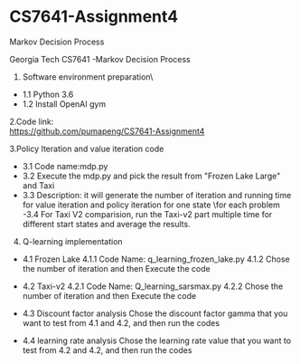 # CS7641-Assignment4
Markov Decision Process

Georgia Tech CS7641 -Markov Decision Process

1. Software environment preparation\
- 1.1 Python 3.6
- 1.2 Install OpenAI gym

2.Code link:\
	https://github.com/pumapeng/CS7641-Assignment4
	
3.Policy Iteration and value iteration code
- 3.1 Code name:mdp.py
- 3.2 Execute the mdp.py and pick the result from "Frozen Lake Large" and Taxi
- 3.3 Description: it will generate the number of iteration and running time for value iteration and policy iteration for one state \for each problem
-3.4 For Taxi V2 comparision, run the Taxi-v2 part multiple time for different start states and average the results.

4. Q-learning implementation
- 4.1 Frozen Lake
		4.1.1 Code Name: q_learning_frozen_lake.py
		4.1.2 Chose the number of iteration and then Execute the code
		
- 4.2 Taxi-v2
		4.2.1 Code Name: Q_learning_sarsmax.py
		4.2.2 Chose the number of iteration and then Execute the code
		
- 4.3 Discount factor analysis
		Chose the discount factor gamma that you want to test from 4.1 and 4.2, and then run the codes
		
- 4.4 learning rate analysis
		Chose the learning rate value that you want to test from 4.2 and 4.2, and then run the codes
